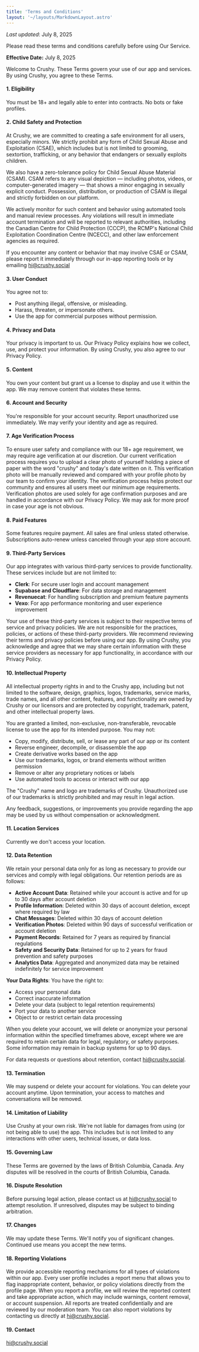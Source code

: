```yaml
---
title: 'Terms and Conditions'
layout: '~/layouts/MarkdownLayout.astro'
---
```


_Last updated_: July 8, 2025

Please read these terms and conditions carefully before using Our Service.


**Effective Date:** July 8, 2025

Welcome to Crushy. These Terms govern your use of our app and services. By using Crushy, you agree to these Terms.

#### 1. **Eligibility**

You must be 18+ and legally able to enter into contracts. No bots or fake profiles.

#### 2. **Child Safety and Protection**

At Crushy, we are committed to creating a safe environment for all users, especially minors. We strictly prohibit any form of Child Sexual Abuse and Exploitation (CSAE), which includes but is not limited to grooming, sextortion, trafficking, or any behavior that endangers or sexually exploits children.

We also have a zero-tolerance policy for Child Sexual Abuse Material (CSAM). CSAM refers to any visual depiction — including photos, videos, or computer-generated imagery — that shows a minor engaging in sexually explicit conduct. Possession, distribution, or production of CSAM is illegal and strictly forbidden on our platform.

We actively monitor for such content and behavior using automated tools and manual review processes. Any violations will result in immediate account termination and will be reported to relevant authorities, including the Canadian Centre for Child Protection (CCCP), the RCMP's National Child Exploitation Coordination Centre (NCECC), and other law enforcement agencies as required.

If you encounter any content or behavior that may involve CSAE or CSAM, please report it immediately through our in-app reporting tools or by emailing [hi@crushy.social](mailto:hi@crushy.social)

#### 3. **User Conduct**

You agree not to:

* Post anything illegal, offensive, or misleading.
* Harass, threaten, or impersonate others.
* Use the app for commercial purposes without permission.

#### 4. **Privacy and Data**

Your privacy is important to us. Our Privacy Policy explains how we collect, use, and protect your information. By using Crushy, you also agree to our Privacy Policy.

#### 5. **Content**

You own your content but grant us a license to display and use it within the app. We may remove content that violates these terms.

#### 6. **Account and Security**

You're responsible for your account security. Report unauthorized use immediately. We may verify your identity and age as required.

#### 7. **Age Verification Process**

To ensure user safety and compliance with our 18+ age requirement, we may require age verification at our discretion. Our current verification process requires you to upload a clear photo of yourself holding a piece of paper with the word "crushy" and today's date written on it. This verification photo will be manually reviewed and compared with your profile photo by our team to confirm your identity. The verification process helps protect our community and ensures all users meet our minimum age requirements. Verification photos are used solely for age confirmation purposes and are handled in accordance with our Privacy Policy. We may ask for more proof in case your age is not obvious.

#### 8. **Paid Features**

Some features require payment. All sales are final unless stated otherwise. Subscriptions auto-renew unless canceled through your app store account.

#### 9. **Third-Party Services**

Our app integrates with various third-party services to provide functionality. These services include but are not limited to:

- **Clerk**: For secure user login and account management
- **Supabase and Cloudflare**: For data storage and management
- **Revenuecat**: For handling subscription and premium feature payments
- **Vexo**: For app performance monitoring and user experience improvement

Your use of these third-party services is subject to their respective terms of service and privacy policies. We are not responsible for the practices, policies, or actions of these third-party providers. We recommend reviewing their terms and privacy policies before using our app. By using Crushy, you acknowledge and agree that we may share certain information with these service providers as necessary for app functionality, in accordance with our Privacy Policy.

#### 10. **Intellectual Property**

All intellectual property rights in and to the Crushy app, including but not limited to the software, design, graphics, logos, trademarks, service marks, trade names, and all other content, features, and functionality are owned by Crushy or our licensors and are protected by copyright, trademark, patent, and other intellectual property laws.

You are granted a limited, non-exclusive, non-transferable, revocable license to use the app for its intended purpose. You may not:

- Copy, modify, distribute, sell, or lease any part of our app or its content
- Reverse engineer, decompile, or disassemble the app
- Create derivative works based on the app
- Use our trademarks, logos, or brand elements without written permission
- Remove or alter any proprietary notices or labels
- Use automated tools to access or interact with our app

The "Crushy" name and logo are trademarks of Crushy. Unauthorized use of our trademarks is strictly prohibited and may result in legal action.

Any feedback, suggestions, or improvements you provide regarding the app may be used by us without compensation or acknowledgment.

#### 11. **Location Services**

Currently we don't access your location.

#### 12. **Data Retention**

We retain your personal data only for as long as necessary to provide our services and comply with legal obligations. Our retention periods are as follows:

- **Active Account Data**: Retained while your account is active and for up to 30 days after account deletion
- **Profile Information**: Deleted within 30 days of account deletion, except where required by law
- **Chat Messages**: Deleted within 30 days of account deletion
- **Verification Photos**: Deleted within 90 days of successful verification or account deletion
- **Payment Records**: Retained for 7 years as required by financial regulations
- **Safety and Security Data**: Retained for up to 2 years for fraud prevention and safety purposes
- **Analytics Data**: Aggregated and anonymized data may be retained indefinitely for service improvement

**Your Data Rights**: You have the right to:
- Access your personal data
- Correct inaccurate information
- Delete your data (subject to legal retention requirements)
- Port your data to another service
- Object to or restrict certain data processing

When you delete your account, we will delete or anonymize your personal information within the specified timeframes above, except where we are required to retain certain data for legal, regulatory, or safety purposes. Some information may remain in backup systems for up to 90 days.

For data requests or questions about retention, contact [hi@crushy.social](mailto:hi@crushy.social).

#### 13. **Termination**

We may suspend or delete your account for violations. You can delete your account anytime. Upon termination, your access to matches and conversations will be removed.

#### 14. **Limitation of Liability**

Use Crushy at your own risk. We're not liable for damages from using (or not being able to use) the app. This includes but is not limited to any interactions with other users, technical issues, or data loss.

#### 15. **Governing Law**

These Terms are governed by the laws of British Columbia, Canada. Any disputes will be resolved in the courts of British Columbia, Canada.

#### 16. **Dispute Resolution**

Before pursuing legal action, please contact us at [hi@crushy.social](mailto:hi@crushy.social) to attempt resolution. If unresolved, disputes may be subject to binding arbitration.

#### 17. **Changes**

We may update these Terms. We'll notify you of significant changes. Continued use means you accept the new terms.

#### 18. **Reporting Violations**

We provide accessible reporting mechanisms for all types of violations within our app. Every user profile includes a report menu that allows you to flag inappropriate content, behavior, or policy violations directly from the profile page. When you report a profile, we will review the reported content and take appropriate action, which may include warnings, content removal, or account suspension. All reports are treated confidentially and are reviewed by our moderation team. You can also report violations by contacting us directly at [hi@crushy.social](mailto:hi@crushy.social).

#### 19. **Contact**

[hi@crushy.social](mailto:hi@crushy.social)




